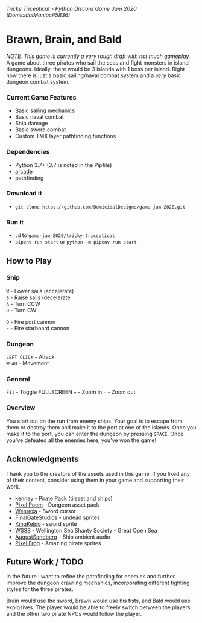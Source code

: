 *Tricky Tricepticat - Python Discord Game Jam 2020*<br>
*(DomicidalManiac#5836)*
# Brawn, Brain, and Bald
*NOTE: This game is currently a very rough draft with not much gameplay.* <br>
A game about three pirates who sail the seas and fight monsters in island dungeons.
Ideally, there would be 3 islands with 1 boss per island. 
Right now there is just a basic sailing/naval combat system and a *very* basic dungeon combat system.

### Current Game Features
* Basic sailing mechanics
* Basic naval combat
* Ship damage
* Basic sword combat
* Custom TMX layer pathfinding functions

### Dependencies
* Python 3.7+ (3.7 is noted in the Pipfile)
* [arcade](https://arcade.academy/index.html)
* pathfinding

### Download it
* `git clone https://github.com/DomicidalDesigns/game-jam-2020.git`

### Run it
* `cd` to `game-jam-2020/tricky-tricepticat`
* `pipenv run start` or `python -m pipenv run start`

## How to Play
### Ship
`W` - Lower sails (accelerate) <br>
`S` - Raise sails (decelerate <br>
`A` - Turn CCW <br>
`D` - Turn CW <br>

`Q` - Fire port cannon <br>
`E` - Fire starboard cannon <br>

### Dungeon
`LEFT CLICK` - Attack <br>
`WSAD` - Movement <br>

### General
`F11` - Toggle FULLSCREEN
`=` - Zoom in
`-` - Zoom out

### Overview
You start out on the run from enemy ships. Your goal is to escape from them or destroy them and make it to the port at one of the islands. Once you make it to the port, you can enter the dungeon by pressing `SPACE`. Once you've defeated all the enemies here, you've won the game!

## Acknowledgments
Thank you to the creators of the assets used in this game.
If you liked any of their content, consider using them in your game and supporting their work.
* [kenney](https://www.kenney.nl/assets/) - Pirate Pack (tileset and ships)
* [Pixel Poem](https://pixel-poem.itch.io/dungeon-assetpuck) - Dungeon asset pack
* [Wenrexa](https://wenrexa.itch.io/) - Sword cursor
* [FinalGateStudios](https://finalgatestudios.itch.io/undead-sprite-pack) - undead sprites
* [KingKelpo](https://kingkelp.itch.io/sword) - sword sprite
* [WSSS](https://wellingtonseashantysociety.bandcamp.com/track/great-open-sea) - Wellington Sea Shanty Society - Great Open Sea
* [AugustSandberg](https://freesound.org/people/AugustSandberg/sounds/265553/) - Ship ambient audio
* [Pixel Frog](https://pixel-frog.itch.io/) - Amazing pirate sprites

## Future Work / TODO
In the future I want to refine the pathfinding for enemies and further improve the dungeon crawling mechanics, incorporating different fighting styles for the three pirates.

Brain would use the sword, Brawn would use his fists, and Bald would use explosives.
The player would be able to freely switch between the players, and the other two pirate NPCs would follow the player.

